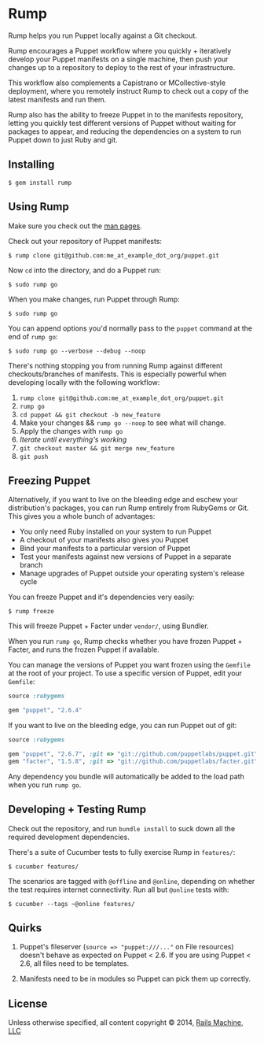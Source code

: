 Rump
====

Rump helps you run Puppet locally against a Git checkout.

Rump encourages a Puppet workflow where you quickly + iteratively develop your
Puppet manifests on a single machine, then push your changes up to a repository
to deploy to the rest of your infrastructure.

This workflow also complements a Capistrano or MCollective-style deployment,
where you remotely instruct Rump to check out a copy of the latest manifests
and run them.

Rump also has the ability to freeze Puppet in to the manifests repository,
letting you quickly test different versions of Puppet without waiting for
packages to appear, and reducing the dependencies on a system to run Puppet
down to just Ruby and git.

Installing
----------

    $ gem install rump

Using Rump
----------

Make sure you check out the [man pages](rump/blob/master/man/rump.1.ronn).

Check out your repository of Puppet manifests:

    $ rump clone git@github.com:me_at_example_dot_org/puppet.git

Now `cd` into the directory, and do a Puppet run:

    $ sudo rump go

When you make changes, run Puppet through Rump:

    $ sudo rump go

You can append options you'd normally pass to the `puppet` command at the end
of `rump go`:

    $ sudo rump go --verbose --debug --noop

There's nothing stopping you from running Rump against different checkouts/branches
of manifests. This is especially powerful when developing locally with the following
workflow:

   1. `rump clone git@github.com:me_at_example_dot_org/puppet.git`
   2. `rump go`
   3. `cd puppet && git checkout -b new_feature`
   4. Make your changes &amp;&amp; `rump go --noop` to see what will change.
   5. Apply the changes with `rump go`
   6. *Iterate until everything's working*
   7. `git checkout master && git merge new_feature`
   8. `git push`

Freezing Puppet
---------------

Alternatively, if you want to live on the bleeding edge and eschew your
distribution's packages, you can run Rump entirely from RubyGems or Git. This
gives you a whole bunch of advantages:

 * You only need Ruby installed on your system to run Puppet
 * A checkout of your manifests also gives you Puppet
 * Bind your manifests to a particular version of Puppet
 * Test your manifests against new versions of Puppet in a separate branch
 * Manage upgrades of Puppet outside your operating system's release cycle

You can freeze Puppet and it's dependencies very easily:

    $ rump freeze

This will freeze Puppet + Facter under `vendor/`, using Bundler.

When you run `rump go`, Rump checks whether you have frozen Puppet + Facter, and
runs the frozen Puppet if available.

You can manage the versions of Puppet you want frozen using the `Gemfile` at
the root of your project. To use a specific version of Puppet, edit your
`Gemfile`:

```ruby
source :rubygems

gem "puppet", "2.6.4"
```

If you want to live on the bleeding edge, you can run Puppet out of git:

```ruby
source :rubygems

gem "puppet", "2.6.7", :git => "git://github.com/puppetlabs/puppet.git", :tag => "2.7.0rc1"
gem "facter", "1.5.8", :git => "git://github.com/puppetlabs/facter.git", :tag => "1.5.9rc5"
```

Any dependency you bundle will automatically be added to the load path when you
run `rump go`.

Developing + Testing Rump
-------------------------

Check out the repository, and run `bundle install` to suck down all the
required development dependencies.

There's a suite of Cucumber tests to fully exercise Rump in `features/`:

    $ cucumber features/

The scenarios are tagged with `@offline` and `@online`, depending on whether
the test requires internet connectivity. Run all but `@online` tests with:

    $ cucumber --tags ~@online features/

Quirks
------

1. Puppet's fileserver (`source => "puppet:///..."` on File resources) doesn't
   behave as expected on Puppet < 2.6. If you are using Puppet < 2.6, all files
   need to be templates.

2. Manifests need to be in modules so Puppet can pick them up correctly.

License
-------

Unless otherwise specified, all content copyright &copy; 2014, [Rails Machine, LLC](http://railsmachine.com)
